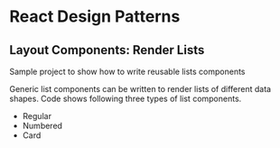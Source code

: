 # React Design Patterns 

## Layout Components: Render Lists

Sample project to show how to write reusable lists components

Generic list components can be written to render lists of different data shapes. Code shows following three types of list components.
- Regular
- Numbered
- Card
